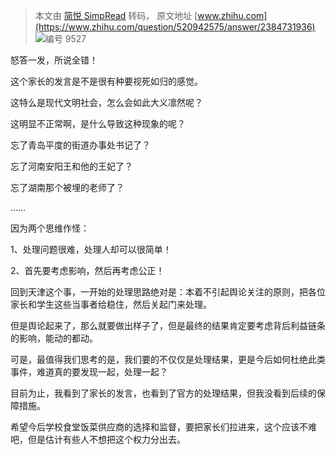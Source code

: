 > 本文由 [简悦 SimpRead](http://ksria.com/simpread/) 转码， 原文地址 [www.zhihu.com](https://www.zhihu.com/question/520942575/answer/2384731936) ![](https://pic1.zhimg.com/v2-b2b9717ef19699fc2cce9f05f46b3636_xs.jpg?source=1940ef5c)编号 9527

怒答一发，所说全错！

这个家长的发言是不是很有种要视死如归的感觉。

这特么是现代文明社会，怎么会如此大义凛然呢？

这明显不正常啊，是什么导致这种现象的呢？

忘了青岛平度的街道办事处书记了？

忘了河南安阳王和他的王妃了？

忘了湖南那个被埋的老师了？

……

因为两个思维作怪：

1、处理问题很难，处理人却可以很简单！

2、首先要考虑影响，然后再考虑公正！

回到天津这个事，一开始的处理思路绝对是：本着不引起舆论关注的原则，把各位家长和学生这些当事者给稳住，然后关起门来处理。

但是舆论起来了，那么就要做出样子了，但是最终的结果肯定要考虑背后利益链条的影响，能动的都动。

可是，最值得我们思考的是，我们要的不仅仅是处理结果，更是今后如何杜绝此类事件，难道真的要发现一起，处理一起？

目前为止，我看到了家长的发言，也看到了官方的处理结果，但我没看到后续的保障措施。

希望今后学校食堂饭菜供应商的选择和监督，要把家长们拉进来，这个应该不难吧，但是估计有些人不想把这个权力分出去。